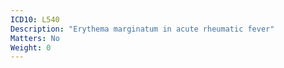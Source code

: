 ```yaml
---
ICD10: L540
Description: "Erythema marginatum in acute rheumatic fever"
Matters: No
Weight: 0
---
```


